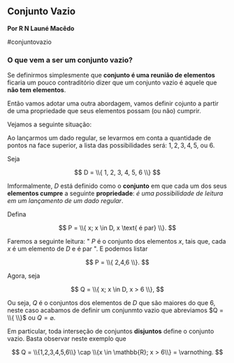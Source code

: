## Conjunto Vazio
**Por R N Launé Macêdo**

#conjuntovazio

### O que vem a ser um conjunto vazio?

Se definirmos simplesmente que **conjunto é uma reunião de elementos** ficaria um pouco contraditório dizer que um conjunto vazio é aquele que **não tem elementos**.


Então vamos adotar uma outra abordagem, vamos definir cojunto a partir de uma propriedade que seus elementos possam (ou não) cumprir.

Vejamos a seguinte situação:

Ao lançarmos um dado regular, se levarmos em conta a quantidade de pontos na face superior, 
a lista das possibilidades será: $1, 2, 3, 4, 5,$ ou $6$.

Seja

$$
D = \\{ 1, 2, 3, 4, 5, 6 \\}
$$

Imformalmente, $D$ está definido como o **conjunto** em que cada um dos seus **elementos cumpre** a seguinte **propriedade**: *é uma possibilidade de leitura em um lançamento de um dado regular*.

Defina

$$
P = \\{ x; x \in D, x \text{ é par} \\}.
$$

Faremos a seguinte leitura: " $P$ é o conjunto dos elementos $x$, tais que, cada $x$ é um elemento de $D$ e é par ".
E podemos listar

$$
P = \\{ 2,4,6 \\}.
$$

Agora, seja

$$
Q = \\{ x; x \in D, x > 6 \\},
$$

Ou seja, $Q$ é o conjuntos dos elementos de $D$ que são maiores do que $6$, neste caso acabamos de definir um conjunmto vazio que abreviamos $Q = \\{  \\}$ ou $Q = \varnothing$.

Em particular, toda interseção de conjuntos **disjuntos** define o conjunto vazio. Basta observar neste exemplo que 

$$
Q = \\{1,2,3,4,5,6\\} \cap \\{x \in \mathbb{R}; x > 6\\} = \varnothing.
$$

